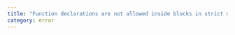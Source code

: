 ```yaml
---
title: "Function declarations are not allowed inside blocks in strict mode when targeting 'ES5'."
category: error
---
```

